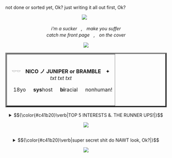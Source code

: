 not done or sorted yet, Ok? just writing it all out first, Ok?

<p align="center">
</a>
<img src="https://komarev.com/ghpvc/?username=jukejoints&color=c41b20&base=1000&style=flat&label=txt" />⠀
<p align="center">
  
<p align="center">
<i>i'm a suckerㅤ,ㅤmake you suffer
  <br>
catch me front pageㅤ,ㅤon the cover </i>
  
<p align="center">
  <img src="https://i.ibb.co/HDmMbXR5/TAKE-A-BITE.png"/>
</p>

   <div align="center">
<table border="4">
     <tr>
       <td>
         <br>
<p align="center">
 𓎠𓎠ㅤ<b>NICO ノ JUNIPER or BRAMBLE</b>ㅤ✦
     <br>
  <i>txt txt txt</i>

⠀18yo⠀⠀<b>sys</b>host⠀⠀<b>bi</b>racial⠀⠀nonhuman!
</p>

 <br>
    </td>
  </tr>
</table>

<details>
              <summary> <td>$${\color{#c41b20}\verb|TOP 5 INTERESTS &. THE RUNNER UPS!|}$$</td></summary>
  <b>Sinners，House M.D，Cyberpunk 2077，FNAF，</b>⠀⠀&.⠀⠀<b>Postal!</b>
       <br>
  <i>Runner ups?</i>ㅤ...ㅤDeltarune，EPIC，⠀⠀&.⠀⠀Star Wars!
              </details>

              
<p align="center">
  <img src="https://64.media.tumblr.com/1ba926f9aa0c2d80b706d19530689021/5f884ff44fe03981-3d/s2048x3072/39ca2f6313e5fd29656f923c925f4a89478e2341.pnj"/>
</p>

  <br>

<details>
              <summary> <td>$${\color{#c41b20}\verb|super secret shit do NAWT look, Ok?|}$$</td></summary>
11:07 PM[this a bird] I was thinking if ramen deltaruen my bad
  <br>
11:07 PM[this a bird] Kills mehelf
    <br>
twinklander , w2i.] together we are twinks
06:20 PM[homElander] yes

<p align="center">
  <img src="https://i.pinimg.com/736x/d6/d6/8d/d6d68dbaa0860d0465f8b53bc3ec6def.jpg"/>
</p>
              </details>

              
<p align="center">
  <img src="https://media1.tenor.com/m/aD4vN0yKtTcAAAAC/sinners-camabunga.gif"/>
</p>
